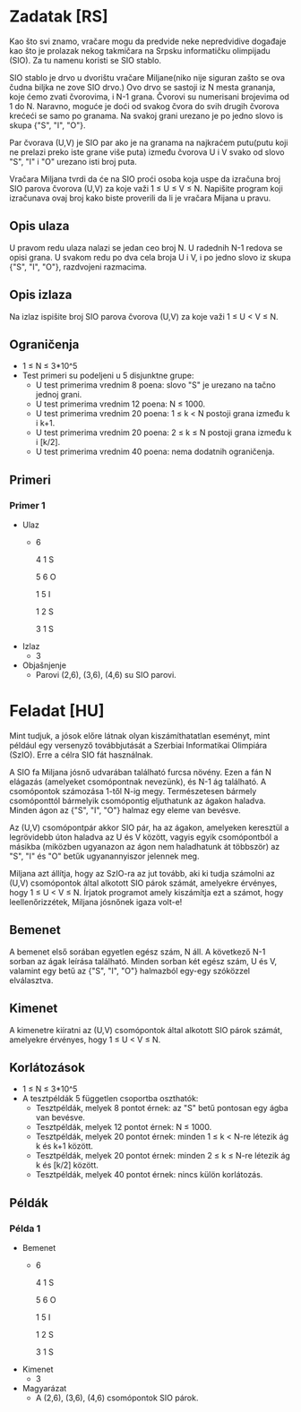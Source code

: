# Zadatak [RS]
Kao što svi znamo, vračare mogu da predvide neke nepredvidive događaje kao što je prolazak nekog takmičara na Srpsku informatičku olimpijadu (SIO). Za tu namenu koristi se SIO stablo.

SIO stablo je drvo u dvorištu vračare Miljane(niko nije siguran zašto se ova čudna biljka ne zove SIO drvo.) Ovo drvo se sastoji iz N mesta grananja, koje ćemo zvati čvorovima, i N-1 grana. Čvorovi su numerisani brojevima od 1 do N. Naravno, moguće je doći od svakog čvora do svih drugih čvorova krećeći se samo po granama. Na svakoj grani urezano je po jedno slovo is skupa {"S", "I", "O"}.

Par čvorava (U,V) je SIO par ako je na granama na najkraćem putu(putu koji ne prelazi preko iste grane više puta) između čvorova U i V svako od slovo "S", "I" i "O" urezano isti broj puta.

Vračara Miljana tvrdi da će na SIO proći osoba koja uspe da izračuna broj SIO parova čvorova (U,V) za koje važi 1 ≤ U ≤ V ≤ N. Napišite program koji izračunava ovaj broj kako biste proverili da li je vračara Mijana u pravu.

## Opis ulaza
U pravom redu ulaza nalazi se jedan ceo broj N. U radednih N-1 redova se opisi grana. U svakom redu po dva cela broja U i V, i po jedno slovo iz skupa {"S", "I", "O"}, razdvojeni razmacima.

## Opis izlaza
Na izlaz ispišite broj SIO parova čvorova (U,V) za koje važi 1 ≤ U < V ≤ N.

## Ograničenja
- 1 ≤ N ≤ 3*10^5
- Test primeri su podeljeni u 5 disjunktne grupe:
    - U test primerima vrednim 8 poena: slovo "S" je urezano na tačno jednoj grani.
    - U test primerima vrednim 12 poena: N ≤ 1000.
    - U test primerima vrednim 20 poena: 1 ≤ k < N postoji grana između k i k+1.
    - U test primerima vrednim 20 poena: 2 ≤ k ≤ N postoji grana između k i [k/2].
    - U test primerima vrednim 40 poena: nema dodatnih ograničenja.
## Primeri
### Primer 1
- Ulaz
    - 6

        4 1 S

        5 6 O

        1 5 I

        1 2 S

        3 1 S
- Izlaz
    - 3
- Objašnjenje
    - Parovi (2,6), (3,6), (4,6) su SIO parovi.

# Feladat [HU]
Mint tudjuk, a jósok előre látnak olyan kiszámíthatatlan eseményt, mint például egy versenyző továbbjutását a Szerbiai Informatikai Olimpiára (SzIO). Erre a célra SIO fát használnak.

A SIO fa Miljana jósnő udvarában található furcsa növény. Ezen a fán N elágazás (amelyeket csomópontnak nevezünk), és N-1 ág található. A csomópontok számozása 1-től N-ig megy. Természetesen bármely csomóponttól bármelyik csomópontig eljuthatunk az ágakon haladva. Minden ágon az {"S", "I", "O"} halmaz egy eleme van bevésve.

Az (U,V) csomópontpár akkor SIO pár, ha az ágakon, amelyeken keresztül a legrövidebb úton haladva az U és V között, vagyis egyik csomópontból a másikba (miközben ugyanazon az ágon nem haladhatunk át többször) az "S", "I" és "O" betűk ugyanannyiszor jelennek meg.

Miljana azt állítja, hogy az SzIO-ra az jut tovább, aki ki tudja számolni az (U,V) csomópontok által alkotott SIO párok számát, amelyekre érvényes, hogy 1 ≤ U < V ≤ N. Írjatok programot amely kiszámítja ezt a számot, hogy leellenőrizzétek, Miljana jósnőnek igaza volt-e!

## Bemenet
A bemenet első sorában egyetlen egész szám, N áll. A következő N-1 sorban az ágak leírása található. Minden sorban két egész szám, U és V, valamint egy betű az {"S", "I", "O"} halmazból egy-egy szóközzel elválasztva.

## Kimenet
A kimenetre kiíratni az (U,V) csomópontok által alkotott SIO párok számát, amelyekre érvényes, hogy 1 ≤ U < V ≤ N.

## Korlátozások
- 1 ≤ N ≤ 3*10^5
- A tesztpéldák 5 független csoportba oszthatók:
    - Tesztpéldák, melyek 8 pontot érnek: az "S" betű pontosan egy ágba van bevésve.
    - Tesztpéldák, melyek 12 pontot érnek: N ≤ 1000.
    - Tesztpéldák, melyek 20 pontot érnek: minden 1 ≤ k < N-re létezik ág k és k+1 között.
    - Tesztpéldák, melyek 20 pontot érnek: minden 2 ≤ k ≤ N-re létezik ág k és [k/2] között.
    - Tesztpéldák, melyek 40 pontot érnek: nincs külön korlátozás.
## Példák
### Példa 1
- Bemenet
    - 6

        4 1 S

        5 6 O

        1 5 I

        1 2 S

        3 1 S
- Kimenet
    - 3
- Magyarázat
    - A (2,6), (3,6), (4,6) csomópontok SIO párok.
